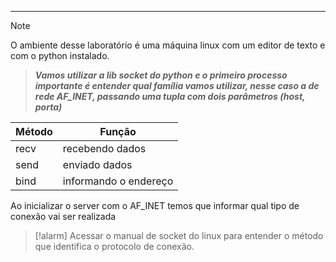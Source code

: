 -------

> [!NOTE]
>O ambiente desse laboratório é uma máquina linux com um editor de texto e com o python instalado. 

> ***Vamos utilizar a lib socket do python e o primeiro processo importante é entender qual família vamos utilizar, nesse caso a de rede AF_INET, passando uma tupla com dois parâmetros (host, porta)***

| Método | Função                 |
| ------ | ---------------------- |
| recv   | recebendo dados        |
| send   | enviado dados          |
| bind   | informando o endereço  |
Ao inicializar o server com o AF_INET temos que informar qual tipo de conexão vai ser realizada 

> [!alarm]
>Acessar o manual de socket do linux para entender o método que identifica o protocolo de conexão. 

